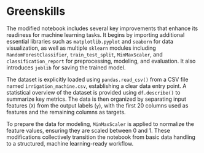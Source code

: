 # Greenskills
The modified notebook includes several key improvements that enhance its readiness for machine learning tasks. It begins by importing additional essential libraries such as `matplotlib.pyplot` and `seaborn` for data visualization, as well as multiple `sklearn` modules including `RandomForestClassifier`, `train_test_split`, `MinMaxScaler`, and `classification_report` for preprocessing, modeling, and evaluation. It also introduces `joblib` for saving the trained model.

The dataset is explicitly loaded using `pandas.read_csv()` from a CSV file named `irrigation_machine.csv`, establishing a clear data entry point. A statistical overview of the dataset is provided using `df.describe()` to summarize key metrics. The data is then organized by separating input features (`X`) from the output labels (`y`), with the first 20 columns used as features and the remaining columns as targets.

To prepare the data for modeling, `MinMaxScaler` is applied to normalize the feature values, ensuring they are scaled between 0 and 1. These modifications collectively transition the notebook from basic data handling to a structured, machine learning-ready workflow.
